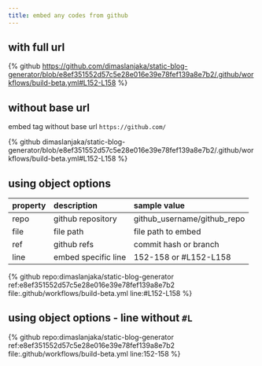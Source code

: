 ```yaml
---
title: embed any codes from github
---
```


## with full url

{% github https://github.com/dimaslanjaka/static-blog-generator/blob/e8ef351552d57c5e28e016e39e78fef139a8e7b2/.github/workflows/build-beta.yml#L152-L158 %}

## without base url
embed tag without base url `https://github.com/`

{% github dimaslanjaka/static-blog-generator/blob/e8ef351552d57c5e28e016e39e78fef139a8e7b2/.github/workflows/build-beta.yml#L152-L158 %}

## using object options

| property | description | sample value |
| :--- | :--- | :--- |
| repo | github repository | github_username/github_repo |
| file | file path | file path to embed |
| ref | github refs | commit hash or branch |
| line | embed specific line | 152-158 or #L152-L158 |

{% github repo:dimaslanjaka/static-blog-generator ref:e8ef351552d57c5e28e016e39e78fef139a8e7b2 file:.github/workflows/build-beta.yml line:#L152-L158 %}

## using object options - line without `#L`

{% github repo:dimaslanjaka/static-blog-generator ref:e8ef351552d57c5e28e016e39e78fef139a8e7b2 file:.github/workflows/build-beta.yml line:152-158 %}